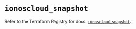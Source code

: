 # `ionoscloud_snapshot`

Refer to the Terraform Registry for docs: [`ionoscloud_snapshot`](https://registry.terraform.io/providers/ionos-cloud/ionoscloud/6.5.3/docs/resources/snapshot).
